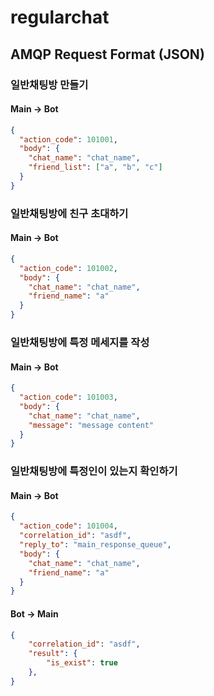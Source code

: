 # regularchat

## AMQP Request Format (JSON)

### 일반채팅방 만들기

#### Main -> Bot

```json
{
  "action_code": 101001,
  "body": {
    "chat_name": "chat_name",
    "friend_list": ["a", "b", "c"]
  }
}
```

### 일반채팅방에 친구 초대하기

#### Main -> Bot

```json
{
  "action_code": 101002,
  "body": {
    "chat_name": "chat_name",
    "friend_name": "a"
  }
}
```

### 일반채팅방에 특정 메세지를 작성

#### Main -> Bot

```json
{
  "action_code": 101003,
  "body": {
    "chat_name": "chat_name",
    "message": "message content"
  }
}
```

### 일반채팅방에 특정인이 있는지 확인하기

#### Main -> Bot

```json
{
  "action_code": 101004,
  "correlation_id": "asdf",
  "reply_to": "main_response_queue",
  "body": {
    "chat_name": "chat_name",
    "friend_name": "a"
  }
}
```

#### Bot -> Main

```json
{
    "correlation_id": "asdf",
    "result": {
        "is_exist": true
    },
}
```


